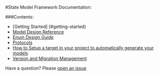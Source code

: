 #State Model Framework Documentation:

###Contents:
- [Getting Started] (#getting-started)
- [Model Design Reference](Reference.md)
- [Enum Design Guide](Enums.md)
- [Protocols](Protocols.md)
- [How to Setup a target in your project to automatically generate your models](Setup.md)
- [Version and Migration Management](#versioning-and-migration)


Have a question? Please [open an issue](https://github.com/STLabs/State/issues/new)